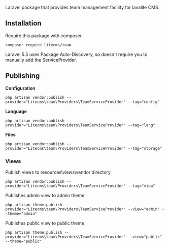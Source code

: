 Laravel package that provides team management facility for lavalite CMS.

## Installation

Require this package with composer. 

    composer require litecms/team

Laravel 5.5 uses Package Auto-Discovery, so doesn't require you to manually add the ServiceProvider.


## Publishing

**Configuration**

    php artisan vendor:publish --provider="Litecms\team\Providers\TeamServiceProvider" --tag="config"

**Language**

    php artisan vendor:publish --provider="Litecms\team\Providers\TeamServiceProvider" --tag="lang"

**Files**

    php artisan vendor:publish --provider="Litecms\team\Providers\TeamServiceProvider" --tag="storage"

### Views

Publish views to resources\views\vendor directory

    php artisan vendor:publish --provider="Litecms\team\Providers\TeamServiceProvider" --tag="view"

Publishes admin view to admin theme

    php artisan theme:publish --provider="Litecms\team\Providers\TeamServiceProvider" --view="admin" --theme="admin"

Publishes public view to public theme

    php artisan theme:publish --provider="Litecms\team\Providers\TeamServiceProvider" --view="public" --theme="public"
